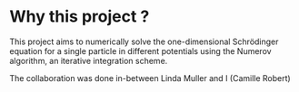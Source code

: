 # Why this project ?

This project aims to numerically solve the one-dimensional Schrödinger equation for a single particle in different potentials using the Numerov algorithm, an iterative integration scheme. 

The collaboration was done in-between Linda Muller and I (Camille Robert)
